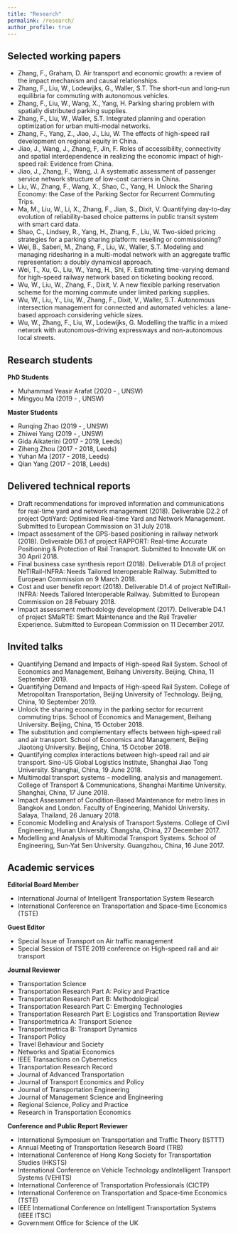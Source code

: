 ```yaml
---
title: "Research"
permalink: /research/
author_profile: true
---
```


Selected working papers
------------
* Zhang, F., Graham, D. Air transport and economic growth: a review of the impact mechanism and causal relationships.
* Zhang, F., Liu, W., Lodewijks, G., Waller, S.T. The short-run and long-run equilibria for commuting with autonomous vehicles.
* Zhang, F., Liu, W., Wang, X., Yang, H. Parking sharing problem with spatially distributed parking supplies.
* Zhang, F., Liu, W., Waller, S.T. Integrated planning and operation optimization for urban multi-modal networks.
* Zhang, F., Yang, Z., Jiao, J., Liu, W. The effects of high-speed rail development on regional equity in China.
* Jiao, J., Wang, J., Zhang, F, Jin, F. Roles of accessibility, connectivity and spatial interdependence in realizing the economic impact of high-speed rail: Evidence from China.
* Jiao, J., Zhang, F., Wang, J. A systematic assessment of passenger service network structure of low-cost carriers in China.
* Liu, W., Zhang, F., Wang, X., Shao, C., Yang, H. Unlock the Sharing Economy: the Case of the Parking Sector for Recurrent Commuting Trips.
* Ma, M., Liu, W., Li, X., Zhang, F., Jian, S., Dixit, V. Quantifying day-to-day evolution of reliability-based choice patterns in public transit system with smart card data.
* Shao, C., Lindsey, R., Yang, H., Zhang, F., Liu, W. Two-sided pricing strategies for a parking sharing platform: reselling or commissioning?
* Wei, B., Saberi, M., Zhang, F., Liu, W., Waller, S.T. Modeling and managing ridesharing in a multi-modal network with an aggregate traffic representation: a doubly dynamical approach.
* Wei, T., Xu, G., Liu, W., Yang, H., Shi, F. Estimating time-varying demand for high-speed railway network based on ticketing booking record.
* Wu, W., Liu, W., Zhang, F., Dixit, V. A new flexible parking reservation scheme for the morning commute under limited parking supplies.
* Wu, W., Liu, Y., Liu, W., Zhang, F., Dixit, V., Waller, S.T. Autonomous intersection management for connected and automated vehicles: a lane-based approach considering vehicle sizes.
* Wu, W., Zhang, F., Liu, W., Lodewijks, G. Modelling the traffic in a mixed network with autonomous-driving expressways and non-autonomous local streets.

Research students
-----------
**PhD Students**
* Muhammad Yeasir Arafat (2020 - , UNSW)  
* Mingyou Ma (2019 - , UNSW)

**Master Students**
* Runqing Zhao (2019 - , UNSW)
* Zhiwei Yang (2019 - , UNSW)
* Gida Aikaterini (2017 - 2019, Leeds)
* Ziheng Zhou (2017 - 2018, Leeds)
* Yuhan Ma (2017 - 2018, Leeds)
* Qian Yang (2017 - 2018, Leeds)

Delivered technical reports
------------
* Draft recommendations for improved information and communications for real-time yard and network management (2018). Deliverable D2.2 of project OptiYard: Optimised Real-time Yard and Network Management. Submitted to European Commission on 31 July 2018.
* Impact assessment of the GPS-based positioning in railway network (2018). Deliverable D6.1 of project RAPPORT: Real-time Accurate Positioning & Protection of Rail Transport. Submitted to Innovate UK on 30 April 2018.
* Final business case synthesis report (2018). Deliverable D1.8 of project NeTIRail-INFRA: Needs Tailored Interoperable Railway. Submitted to European Commission on 9 March 2018.
* Cost and user benefit report (2018). Deliverable D1.4 of project NeTIRail-INFRA: Needs Tailored Interoperable Railway. Submitted to European Commission on 28 Febuary 2018.
* Impact assessment methodology development (2017). Deliverable D4.1 of project SMaRTE: Smart Maintenance and the Rail Traveller Experience. Submitted to European Commission on 11 December 2017.

Invited talks
------------
* Quantifying Demand and Impacts of High-speed Rail System. School of Economics and Management, Beihang University. Beijing, China, 11 September 2019.
* Quantifying Demand and Impacts of High-speed Rail System. College of Metropolitan Transportation, Beijing University of Technology. Beijing, China, 10 September 2019.
* Unlock the sharing economy in the parking sector for recurrent commuting trips. School of Economics and Management, Beihang University. Beijing, China, 15 October 2018.
* The substitution and complementary effects between high-speed rail and air transport. School of Economics and Management, Beijing Jiaotong University. Beijing, China, 15 October 2018.
* Quantifying complex interactions between high-speed rail and air transport. Sino-US Global Logistics Institute, Shanghai Jiao Tong University. Shanghai, China, 19 June 2018.
* Multimodal transport systems – modelling, analysis and management. College of Transport & Communications, Shanghai Maritime University. Shanghai, China, 17 June 2018.
* Impact Assessment of Condition-Based Maintenance for metro lines in Bangkok and London. Faculty of Engineering, Mahidol University. Salaya, Thailand, 26 January 2018.
* Economic Modelling and Analysis of Transport Systems. College of Civil Engineering, Hunan University. Changsha, China, 27 December 2017.
* Modelling and Analysis of Multimodal Transport Systems. School of Engineering, Sun-Yat Sen University. Guangzhou, China, 16 June 2017.

Academic services
-------------
**Editorial Board Member**

* International Journal of Intelligent Transportation System Research
* International Conference on Transportation and Space-time Economics (TSTE) 

**Guest Editor**

* Special Issue of Transport on Air traffic management
* Special Session of TSTE 2019 conference on High-speed rail and air transport 

**Journal Reviewer**

* Transportation Science
* Transportation Research Part A: Policy and Practice
* Transportation Research Part B: Methodological
* Transportation Research Part C: Emerging Technologies
* Transportation Research Part E: Logistics and Transportation Review
* Transportmetrica A: Transport Science
* Transportmetrica B: Transport Dynamics
* Transport Policy
* Travel Behaviour and Society
* Networks and Spatial Economics
* IEEE Transactions on Cybernetics
* Transportation Research Record
* Journal of Advanced Transportation
* Journal of Transport Economics and Policy 
* Journal of Transportation Engineering
* Journal of Management Science and Engineering
* Regional Science, Policy and Practice
* Research in Transportation Economics

**Conference and Public Report Reviewer**

* International Symposium on Transportation and Traffic Theory (ISTTT)
* Annual Meeting of Transportation Research Board (TRB)
* International Conference of Hong Kong Society for Transportation Studies (HKSTS)
* International Conference on Vehicle Technology andIntelligent Transport Systems (VEHITS)
* International Conference of Transportation Professionals (CICTP)
* International Conference on Transportation and Space-time Economics (TSTE)
* IEEE International Conference on Intelligent Transportation Systems (IEEE ITSC)
* Government Office for Science of the UK

